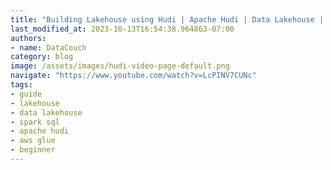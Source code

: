 ```yaml
---
title: "Building Lakehouse using Hudi | Apache Hudi | Data Lakehouse | Hudi | Apache"
last_modified_at: 2023-10-13T16:54:38.964863-07:00
authors:
- name: DataCouch
category: blog
image: /assets/images/hudi-video-page-default.png
navigate: "https://www.youtube.com/watch?v=LcPINV7CUNc"
tags:
- guide
- lakehouse
- data lakehouse
- spark sql
- apache hudi
- aws glue
- beginner
---
```

